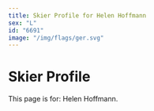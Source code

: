 ```yaml
---
title: Skier Profile for Helen Hoffmann
sex: "L"
id: "6691"
image: "/img/flags/ger.svg" 
---
```


# Skier Profile

This page is for: Helen Hoffmann.
    